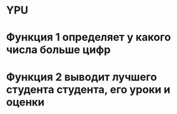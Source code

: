 # YPU
# Функция 1 определяет у какого числа больше цифр
# Функция 2 выводит лучшего студента студента, его уроки и оценки
